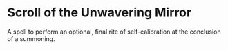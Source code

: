 # Scroll of the Unwavering Mirror

A spell to perform an optional, final rite of self-calibration at the conclusion of a summoning.
